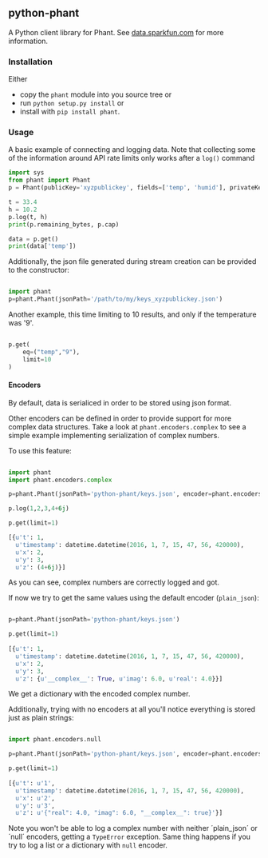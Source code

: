 ## python-phant

A Python client library for Phant. See
[data.sparkfun.com](https://data.sparkfun.com/) for more information.


### Installation

Either

* copy the `phant` module into you source tree or
* run `python setup.py install` or
* install with `pip install phant`.


### Usage

A basic example of connecting and logging data.  Note that collecting some of the information around API rate limits only works after a `log()` command

```python
import sys
from phant import Phant
p = Phant(publicKey='xyzpublickey', fields=['temp', 'humid'], privateKey='abcprivatekey')

t = 33.4
h = 10.2
p.log(t, h)
print(p.remaining_bytes, p.cap)

data = p.get()
print(data['temp'])
```

Additionally, the json file generated during stream creation can be provided to the constructor:

```python

import phant
p=phant.Phant(jsonPath='/path/to/my/keys_xyzpublickey.json')
```

Another example, this time limiting to 10 results, and only if the temperature was '9'.

```python

p.get(
    eq=("temp","9"),
    limit=10
)

```

#### Encoders

By default, data is serialiced in order to be stored using json format.

Other encoders can be defined in order to provide support for more complex data structures. Take a look at `phant.encoders.complex` to see a simple example implementing serialization of complex numbers.

To use this feature:

```python

import phant
import phant.encoders.complex

p=phant.Phant(jsonPath='python-phant/keys.json', encoder=phant.encoders.complex)

p.log(1,2,3,4+6j)

p.get(limit=1)

[{u't': 1,
  u'timestamp': datetime.datetime(2016, 1, 7, 15, 47, 56, 420000),
  u'x': 2,
  u'y': 3,
  u'z': (4+6j)}]
```

As you can see, complex numbers are correctly logged and got.

If now we try to get  the same values using the default encoder (`plain_json`):
 
```python

p=phant.Phant(jsonPath='python-phant/keys.json')

p.get(limit=1)
 
[{u't': 1,
  u'timestamp': datetime.datetime(2016, 1, 7, 15, 47, 56, 420000),
  u'x': 2,
  u'y': 3,
  u'z': {u'__complex__': True, u'imag': 6.0, u'real': 4.0}}]
```

We get a dictionary with the encoded complex number. 

Additionally, trying with no encoders at all you'll notice everything is stored just as plain strings:

```python

import phant.encoders.null

p=phant.Phant(jsonPath='python-phant/keys.json', encoder=phant.encoders.null)

p.get(limit=1)
 
[{u't': u'1',
  u'timestamp': datetime.datetime(2016, 1, 7, 15, 47, 56, 420000),
  u'x': u'2',
  u'y': u'3',
  u'z': u'{"real": 4.0, "imag": 6.0, "__complex__": true}'}]
```

Note you won't be able to log a complex number with neither ´plain_json´ or ´null´ encoders, getting a `TypeError` exception. Same thing happens if you try to log a list or a dictionary with `null` encoder.
